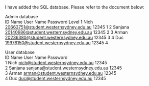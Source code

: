 I have added the SQL database. Please refer to the document below:

Admin database				
ID	Name	    User Name	                                Password	    Level
1	  Nich	    20663751@student.westernsydney.edu.au	    12345	        1
2	  Sanjana	  20140986@student.westernsydney.edu.au	    12345	        2
3   Arman	    20236380@student.westernsydney.edu.au	    12345	        3
4	  Duc	      19976150@student.westernsydney.edu.au	    12345	        4
				
							
User database				
ID	  Name	    User Name	                               Password	    
1    	Nich	    nich@student.westernsydney.edu.au        12345	   
2	    Sanjana	  sanjana@student.westernsydney.edu.au	   12345	
3	    Arman	    arman@student.westernsydney.edu.au	     12345	
4	    Duc	      duc@student.westernsydney.edu.au	       12345	
